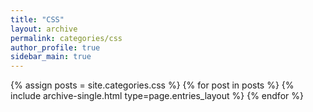 ```yaml
---
title: "CSS"
layout: archive
permalink: categories/css
author_profile: true
sidebar_main: true
---
```

{% assign posts = site.categories.css %}
{% for post in posts %} {% include archive-single.html type=page.entries_layout %} {% endfor %}